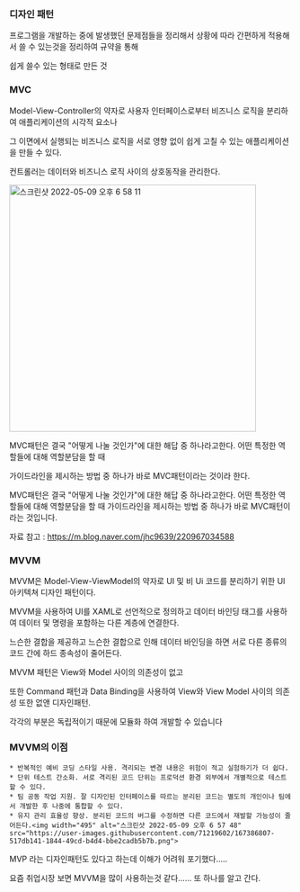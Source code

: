 
### 디자인 패턴
프로그램을 개발하는 중에 발생했던 문제점들을 정리해서 상황에 따라 간편하게 적용해서 쓸 수 있는것을 정리하여 규약을 통해

쉽게 쓸수 있는 형태로 만든 것

### MVC
Model-View-Controller의 약자로 사용자 인터페이스로부터 비즈니스 로직을 분리하여 애플리케이션의 시각적 요소나 

그 이면에서 실행되는 비즈니스 로직을 서로 영향 없이 쉽게 고칠 수 있는 애플리케이션을 만들 수 있다.

컨트롤러는 데이터와 비즈니스 로직 사이의 상호동작을 관리한다.

<img width="439" alt="스크린샷 2022-05-09 오후 6 58 11" src="https://user-images.githubusercontent.com/71219602/167386877-49636625-dd31-4cee-83c0-baef36727a58.png">

MVC패턴은 결국 "어떻게 나눌 것인가"에 대한 해답 중 하나라고한다. 어떤 특정한 역할들에 대해 역할분담을 할 때

가이드라인을 제시하는 방법 중 하나가 바로 MVC패턴이라는 것이라 한다. 


MVC패턴은 결국 "어떻게 나눌 것인가"에 대한 해답 중 하나라고한다. 어떤 특정한 역할들에 대해 역할분담을 할 때 가이드라인을 제시하는 방법 중 하나가 바로 MVC패턴이라는 것입니다. 

자료 참고 : https://m.blog.naver.com/jhc9639/220967034588
### MVVM

MVVM은 Model-View-ViewModel의 약자로 UI 및 비 Ui 코드를 분리하기 위한 UI 아키텍쳐 디자인 패턴이다.

MVVM을 사용하여 UI를 XAML로 선언적으로 정의하고 데이터 바인딩 태그를 사용하여 데이터 및 명령을 포함하는 다른 계층에 연결한다.

느슨한 결합을 제공하고 느슨한 결합으로 인해 데이터 바인딩을 하면 서로 다른 종류의 코드 간에 하드 종속성이 줄어든다.

MVVM 패턴은 View와 Model 사이의 의존성이 없고

또한 Command 패턴과 Data Binding을 사용하여 View와 View Model 사이의 의존성 또한 없앤 디자인패턴.

각각의 부분은 독립적이기 때문에 모듈화 하여 개발할 수 있습니다


### MVVM의 이점

    * 반복적인 예비 코딩 스타일 사용. 격리되는 변경 내용은 위험이 적고 실험하기가 더 쉽다.
    * 단위 테스트 간소화. 서로 격리된 코드 단위는 프로덕션 환경 외부에서 개별적으로 테스트할 수 있다.
    * 팀 공동 작업 지원. 잘 디자인된 인터페이스를 따르는 분리된 코드는 별도의 개인이나 팀에서 개발한 후 나중에 통합할 수 있다.
    * 유지 관리 효율성 향상. 분리된 코드의 버그를 수정하면 다른 코드에서 재발할 가능성이 줄어든다.<img width="495" alt="스크린샷 2022-05-09 오후 6 57 48" src="https://user-images.githubusercontent.com/71219602/167386807-517db141-1844-49cd-b4d4-bbe2cadb5b7b.png">

MVP 라는 디자인패턴도 있다고 하는데 이해가 어려워 포기했다.....

요즘 취업시장 보면 MVVM을 많이 사용하는것 같다...... 또 하나를 알고 간다.
    

